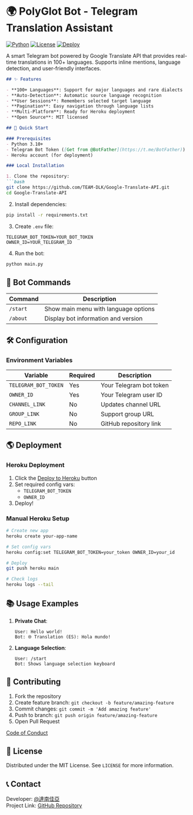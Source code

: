 
# 🌍 PolyGlot Bot - Telegram Translation Assistant

[![Python](https://img.shields.io/badge/Python-3.10%2B-blue.svg)](https://python.org)
[![License](https://img.shields.io/badge/License-MIT-green.svg)](https://opensource.org/licenses/MIT)
[![Deploy](https://www.herokucdn.com/deploy/button.svg)](https://heroku.com/deploy?template=https://github.com/TEAM-DLK/Google-Translate-API)

A smart Telegram bot powered by Google Translate API that provides real-time translations in 100+ languages. Supports inline mentions, language detection, and user-friendly interfaces.



```markdown
## ✨ Features

- **100+ Languages**: Support for major languages and rare dialects
- **Auto-Detection**: Automatic source language recognition
- **User Sessions**: Remembers selected target language
- **Pagination**: Easy navigation through language lists
- **Multi-Platform**: Ready for Heroku deployment
- **Open Source**: MIT licensed

## 🚀 Quick Start

### Prerequisites
- Python 3.10+
- Telegram Bot Token ([Get from @BotFather](https://t.me/BotFather))
- Heroku account (for deployment)

### Local Installation

1. Clone the repository:
```bash
git clone https://github.com/TEAM-DLK/Google-Translate-API.git
cd Google-Translate-API
```

2. Install dependencies:
```bash
pip install -r requirements.txt
```

3. Create `.env` file:
```env
TELEGRAM_BOT_TOKEN=YOUR_BOT_TOKEN
OWNER_ID=YOUR_TELEGRAM_ID
```

4. Run the bot:
```bash
python main.py
```

## 🤖 Bot Commands

| Command | Description |
|---------|-------------|
| `/start` | Show main menu with language options |
| `/about` | Display bot information and version |


## 🛠 Configuration

### Environment Variables
| Variable | Required | Description |
|----------|----------|-------------|
| `TELEGRAM_BOT_TOKEN` | Yes | Your Telegram bot token |
| `OWNER_ID` | Yes | Your Telegram user ID |
| `CHANNEL_LINK` | No | Updates channel URL |
| `GROUP_LINK` | No | Support group URL |
| `REPO_LINK` | No | GitHub repository link |

## 🌎 Deployment

### Heroku Deployment
1. Click the [Deploy to Heroku](https://heroku.com/deploy) button
2. Set required config vars:
   - `TELEGRAM_BOT_TOKEN`
   - `OWNER_ID`
3. Deploy!

### Manual Heroku Setup
```bash
# Create new app
heroku create your-app-name

# Set config vars
heroku config:set TELEGRAM_BOT_TOKEN=your_token OWNER_ID=your_id

# Deploy
git push heroku main

# Check logs
heroku logs --tail
```

## 📚 Usage Examples

1. **Private Chat**:
   ```
   User: Hello world!
   Bot: 🌐 Translation (ES): Hola mundo!
   ```



2. **Language Selection**:
   ```
   User: /start
   Bot: Shows language selection keyboard
   ```

## 🤝 Contributing

1. Fork the repository
2. Create feature branch: `git checkout -b feature/amazing-feature`
3. Commit changes: `git commit -m 'Add amazing feature'`
4. Push to branch: `git push origin feature/amazing-feature`
5. Open Pull Request

[Code of Conduct](CODE_OF_CONDUCT.md)

## 📜 License

Distributed under the MIT License. See `LICENSE` for more information.

## 📞 Contact

Developer: [@達南佳亞](https://t.me/iiiIiiiAiiiMiii)  
Project Link: [GitHub Repository](https://github.com/TEAM-DLK/Google-Translate-API)
```
